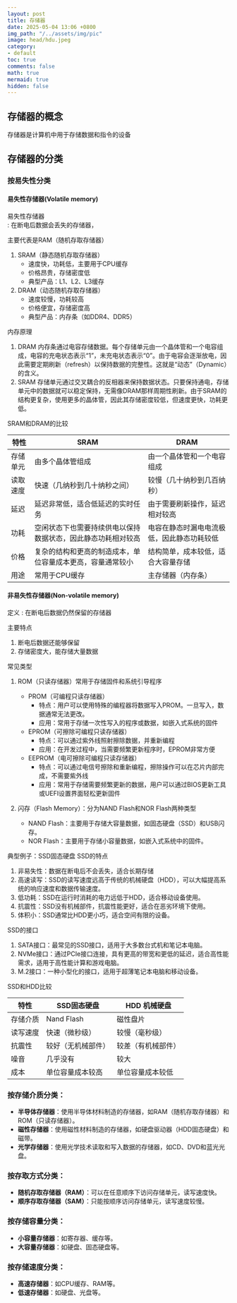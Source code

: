 ```yaml
---
layout: post
title: 存储器
date: 2025-05-04 13:06 +0800
img_path: "/../assets/img/pic"
image: head/hdu.jpeg
category:
- default
toc: true
comments: false
math: true
mermaid: true
hidden: false
---
```


## 存储器的概念

存储器是计算机中用于存储数据和指令的设备

## 存储器的分类


### 按易失性分类
#### 易失性存储器(Volatile memory)
易失性存储器   
: 在断电后数据会丢失的存储器，

主要代表是RAM（随机存取存储器）
1. SRAM（静态随机存取存储器）
    - 速度快，功耗低，主要用于CPU缓存
    - 价格昂贵，存储密度低
    - 典型产品：L1、L2、L3缓存
2. DRAM（动态随机存取存储器）
    - 速度较慢，功耗较高
    - 价格便宜，存储密度高
    - 典型产品：内存条（如DDR4、DDR5）

内存原理
1. DRAM
内存条通过电容存储数据。每个存储单元由一个晶体管和一个电容组成，电容的充电状态表示“1”，未充电状态表示“0”。由于电容会逐渐放电，因此需要定期刷新（refresh）以保持数据的完整性。这就是“动态”（Dynamic）的含义。
2. SRAM
存储单元通过交叉耦合的反相器来保持数据状态。只要保持通电，存储单元中的数据就可以稳定保持，无需像DRAM那样周期性刷新。由于SRAM的结构更复杂，使用更多的晶体管，因此其存储密度较低，但速度更快，功耗更低。

SRAM和DRAM的比较

| 特性 | SRAM | DRAM |
| --- | --- | --- |
| 存储单元 | 由多个晶体管组成 | 由一个晶体管和一个电容组成 |
| 读取速度 | 快速（几纳秒到几十纳秒之间） | 较慢（几十纳秒到几百纳秒） |
| 延迟 | 延迟非常低，适合低延迟的实时任务 | 由于需要刷新操作，延迟相对较高 |
| 功耗 | 空闲状态下也需要持续供电以保持数据状态，因此静态功耗相对较高| 电容在静态时漏电电流极低，因此静态功耗较低 |
| 价格 | 复杂的结构和更高的制造成本，单位容量成本更高，容量通常较小 | 结构简单，成本较低，适合大容量存储 |
| 用途 | 常用于CPU缓存 | 主存储器（内存条） |




#### 非易失性存储器(Non-volatile memory)
定义
: 在断电后数据仍然保留的存储器

主要特点
1. 断电后数据还能够保留
2. 存储密度大，能存储大量数据

常见类型
1. ROM（只读存储器）常用于存储固件和系统引导程序
    - PROM（可编程只读存储器）
        - 特点：用户可以使用特殊的编程器将数据写入PROM。一旦写入，数据通常无法更改。
        - 应用：常用于存储一次性写入的程序或数据，如嵌入式系统的固件
    - EPROM（可擦除可编程只读存储器）
        - 特点：可以通过紫外线照射擦除数据，并重新编程
        - 应用：在开发过程中，当需要频繁更新程序时，EPROM非常方便
    - EEPROM（电可擦除可编程只读存储器）
        - 特点：可以通过电信号擦除和重新编程，擦除操作可以在芯片内部完成，不需要紫外线
        - 应用：常用于存储需要频繁更新的数据，用户可以通过BIOS更新工具或UEFI设置界面轻松更新固件

2. 闪存（Flash Memory）：分为NAND Flash和NOR Flash两种类型
   - NAND Flash：主要用于存储大容量数据，如固态硬盘（SSD）和USB闪存。
   - NOR Flash：主要用于存储小容量数据，如嵌入式系统中的固件。

典型例子：SSD固态硬盘
SSD的特点
1. 非易失性：数据在断电后不会丢失，适合长期存储
2. 高速读写：SSD的读写速度远高于传统的机械硬盘（HDD），可以大幅提高系统的响应速度和数据传输速度。
3. 低功耗：SSD在运行时消耗的电力远低于HDD，适合移动设备使用。
4. 抗震性：SSD没有机械部件，抗震性能更好，适合在恶劣环境下使用。
5. 体积小：SSD通常比HDD更小巧，适合空间有限的设备。

SSD的接口
1. SATA接口：最常见的SSD接口，适用于大多数台式机和笔记本电脑。
2. NVMe接口：通过PCIe接口连接，具有更高的带宽和更低的延迟，适合高性能需求，适用于高性能计算和游戏电脑。
3. M.2接口：一种小型化的接口，适用于超薄笔记本电脑和移动设备。


SSD和HDD比较

| 特性 | SSD固态硬盘 | HDD 机械硬盘|
| --- | --- | --- |
| 存储介质 | Nand Flash | 磁性盘片 |
| 读写速度 | 快速（微秒级） | 较慢（毫秒级） |
| 抗震性 | 较好（无机械部件） | 较差（有机械部件） |
| 噪音 | 几乎没有 | 较大 |
| 成本 | 单位容量成本较高 | 单位容量成本较低 |



### **按存储介质分类**：
- **半导体存储器**：使用半导体材料制造的存储器，如RAM（随机存取存储器）和ROM（只读存储器）。
- **磁性存储器**：使用磁性材料制造的存储器，如硬盘驱动器（HDD固态硬盘）和磁带。
- **光学存储器**：使用光学技术读取和写入数据的存储器，如CD、DVD和蓝光光盘。


### **按存取方式分类**：
- **随机存取存储器（RAM）**：可以在任意顺序下访问存储单元，读写速度快。
- **顺序存取存储器（SAM）**：只能按顺序访问存储单元，读写速度较慢。

### **按存储容量分类**：
- **小容量存储器**：如寄存器、缓存等。
- **大容量存储器**：如硬盘、固态硬盘等。


### **按存储速度分类**：
- **高速存储器**：如CPU缓存、RAM等。
- **低速存储器**：如硬盘、光盘等。
